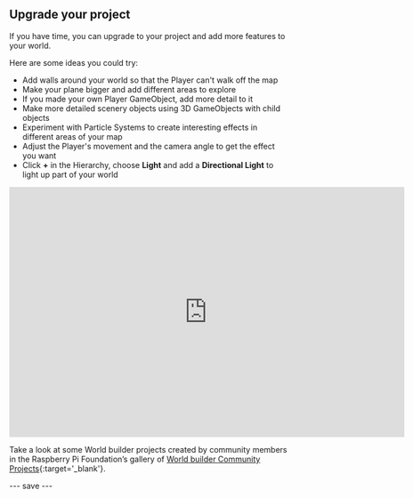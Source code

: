 ## Upgrade your project

If you have time, you can upgrade to your project and add more features to your world.

Here are some ideas you could try:
- Add walls around your world so that the Player can't walk off the map
- Make your plane bigger and add different areas to explore
- If you made your own Player GameObject, add more detail to it
- Make more detailed scenery objects using 3D GameObjects with child objects
- Experiment with Particle Systems to create interesting effects in different areas of your map
- Adjust the Player's movement and the camera angle to get the effect you want
- Click **+** in the Hierarchy, choose **Light** and add a **Directional Light** to light up part of your world

<iframe allowtransparency="true" width="710" height="450" src="https://world-builder-ms.rpfilt.repl.co" frameborder="0"></iframe>

Take a look at some World builder projects created by community members in the Raspberry Pi Foundation’s gallery of [World builder Community Projects](https://wke.lt/w/s/IlaRMQ){:target='_blank'}.

--- save ---
